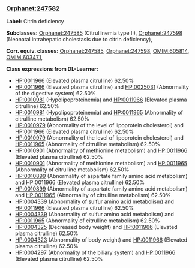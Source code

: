 
### [Orphanet:247582](http://www.orpha.net/ORDO/Orphanet_247582)
**Label:** Citrin deficiency

**Subclasses:** [Orphanet:247585](http://www.orpha.net/ORDO/Orphanet_247585) (Citrullinemia type II), [Orphanet:247598](http://www.orpha.net/ORDO/Orphanet_247598) (Neonatal intrahepatic cholestasis due to citrin deficiency), 

**Corr. equiv. classes:** [Orphanet:247585](http://www.orpha.net/ORDO/Orphanet_247585), [Orphanet:247598](http://www.orpha.net/ORDO/Orphanet_247598), [OMIM:605814](http://purl.obolibrary.org/obo/OMIM_605814), [OMIM:603471](http://purl.obolibrary.org/obo/OMIM_603471), 

**Class expressions from DL-Learner:**

- [HP:0011966](http://purl.obolibrary.org/obo/HP_0011966) (Elevated plasma citrulline) 62.50%
- [HP:0011966](http://purl.obolibrary.org/obo/HP_0011966) (Elevated plasma citrulline) and [HP:0025031](http://purl.obolibrary.org/obo/HP_0025031) (Abnormality of the digestive system) 62.50%
- [HP:0010981](http://purl.obolibrary.org/obo/HP_0010981) (Hypolipoproteinemia) and [HP:0011966](http://purl.obolibrary.org/obo/HP_0011966) (Elevated plasma citrulline) 62.50%
- [HP:0010981](http://purl.obolibrary.org/obo/HP_0010981) (Hypolipoproteinemia) and [HP:0011965](http://purl.obolibrary.org/obo/HP_0011965) (Abnormality of citrulline metabolism) 62.50%
- [HP:0010979](http://purl.obolibrary.org/obo/HP_0010979) (Abnormality of the level of lipoprotein cholesterol) and [HP:0011966](http://purl.obolibrary.org/obo/HP_0011966) (Elevated plasma citrulline) 62.50%
- [HP:0010979](http://purl.obolibrary.org/obo/HP_0010979) (Abnormality of the level of lipoprotein cholesterol) and [HP:0011965](http://purl.obolibrary.org/obo/HP_0011965) (Abnormality of citrulline metabolism) 62.50%
- [HP:0010901](http://purl.obolibrary.org/obo/HP_0010901) (Abnormality of methionine metabolism) and [HP:0011966](http://purl.obolibrary.org/obo/HP_0011966) (Elevated plasma citrulline) 62.50%
- [HP:0010901](http://purl.obolibrary.org/obo/HP_0010901) (Abnormality of methionine metabolism) and [HP:0011965](http://purl.obolibrary.org/obo/HP_0011965) (Abnormality of citrulline metabolism) 62.50%
- [HP:0010899](http://purl.obolibrary.org/obo/HP_0010899) (Abnormality of aspartate family amino acid metabolism) and [HP:0011966](http://purl.obolibrary.org/obo/HP_0011966) (Elevated plasma citrulline) 62.50%
- [HP:0010899](http://purl.obolibrary.org/obo/HP_0010899) (Abnormality of aspartate family amino acid metabolism) and [HP:0011965](http://purl.obolibrary.org/obo/HP_0011965) (Abnormality of citrulline metabolism) 62.50%
- [HP:0004339](http://purl.obolibrary.org/obo/HP_0004339) (Abnormality of sulfur amino acid metabolism) and [HP:0011966](http://purl.obolibrary.org/obo/HP_0011966) (Elevated plasma citrulline) 62.50%
- [HP:0004339](http://purl.obolibrary.org/obo/HP_0004339) (Abnormality of sulfur amino acid metabolism) and [HP:0011965](http://purl.obolibrary.org/obo/HP_0011965) (Abnormality of citrulline metabolism) 62.50%
- [HP:0004325](http://purl.obolibrary.org/obo/HP_0004325) (Decreased body weight) and [HP:0011966](http://purl.obolibrary.org/obo/HP_0011966) (Elevated plasma citrulline) 62.50%
- [HP:0004323](http://purl.obolibrary.org/obo/HP_0004323) (Abnormality of body weight) and [HP:0011966](http://purl.obolibrary.org/obo/HP_0011966) (Elevated plasma citrulline) 62.50%
- [HP:0004297](http://purl.obolibrary.org/obo/HP_0004297) (Abnormality of the biliary system) and [HP:0011966](http://purl.obolibrary.org/obo/HP_0011966) (Elevated plasma citrulline) 62.50%


